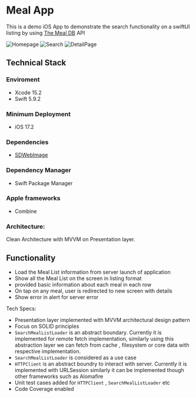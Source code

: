 
# Meal App

This is a demo iOS App to demonstrate the search functionality on a swiftUI listing by using [The Meal DB](https://www.themealdb.com/api.php) API

![Homepage](https://github.com/chetan15aggarwal/Meal-App/assets/20903001/94fb5783-d315-4979-b89a-0d30ea699188)
![Search](https://github.com/chetan15aggarwal/Meal-App/assets/20903001/3fe64a76-dc63-4e8c-9fa9-e86cb2193b2e)
![DetailPage](https://github.com/chetan15aggarwal/Meal-App/assets/20903001/91812a98-8faf-4555-83b7-1e1f82069bc5)

## Technical Stack

### Enviroment
- Xcode 15.2
- Swift 5.9.2

### Minimum Deployment
- iOS 17.2

### Dependencies
- [SDWebImage](https://github.com/SDWebImage/SDWebImage)

### Dependency Manager
- Swift Package Manager

### Apple frameworks
- Combine

### Architecture:
Clean Architecture with MVVM on Presentation layer. 

## Functionality

- Load the Meal List information from server launch of application
- Show all the Meal List on the screen in listing format
- provided basic information about each meal in each row
- On tap on any meal, user is redirected to new screen with details
- Show error in alert for server error

Tech Specs:
- Presentation layer implemented with MVVM architectural design pattern
- Focus on SOLID principles
- `SearchMealListLoader` is an abstract boundary. Currently it is implemented for remote fetch implementation, similarly using this abstraction layer we can fetch from cache , filesystem or core data with respective implementation.
- `SearchMealListLoader` is considered as a use case
- `HTTPClient` is an abstract boundry to interact with server. Currently it is implemented with URLSession similarly it can be implemented though other frameworks such as Alomafire
- Unit test cases added for `HTTPClient` , `SearchMealListLoader` etc
- Code Coverage enabled




